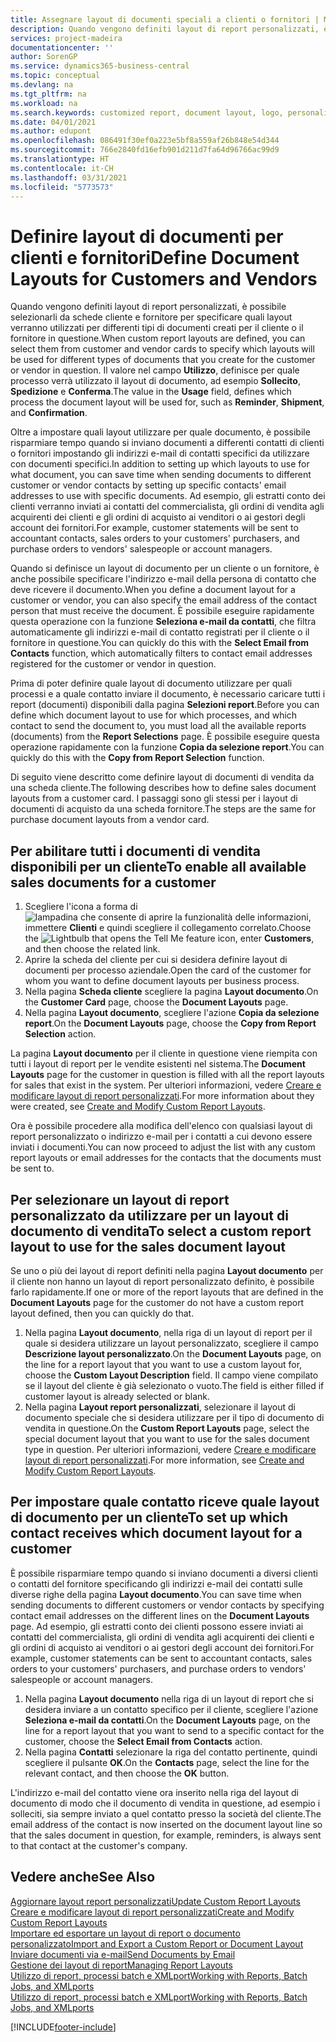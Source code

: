 ```yaml
---
title: Assegnare layout di documenti speciali a clienti o fornitori | Microsoft Docs
description: Quando vengono definiti layout di report personalizzati, è possibile selezionarli da schede cliente e fornitore per specificare che i layout selezionati verranno utilizzati per documenti creati per il cliente o il fornitore in questione.
services: project-madeira
documentationcenter: ''
author: SorenGP
ms.service: dynamics365-business-central
ms.topic: conceptual
ms.devlang: na
ms.tgt_pltfrm: na
ms.workload: na
ms.search.keywords: customized report, document layout, logo, personalize
ms.date: 04/01/2021
ms.author: edupont
ms.openlocfilehash: 086491f30ef0a223e5bf8a559af26b848e54d344
ms.sourcegitcommit: 766e2840fd16efb901d211d7fa64d96766ac99d9
ms.translationtype: HT
ms.contentlocale: it-CH
ms.lasthandoff: 03/31/2021
ms.locfileid: "5773573"
---
```

# <a name="define-document-layouts-for-customers-and-vendors"></a><span data-ttu-id="e9265-103">Definire layout di documenti per clienti e fornitori</span><span class="sxs-lookup"><span data-stu-id="e9265-103">Define Document Layouts for Customers and Vendors</span></span>
<span data-ttu-id="e9265-104">Quando vengono definiti layout di report personalizzati, è possibile selezionarli da schede cliente e fornitore per specificare quali layout verranno utilizzati per differenti tipi di documenti creati per il cliente o il fornitore in questione.</span><span class="sxs-lookup"><span data-stu-id="e9265-104">When custom report layouts are defined, you can select them from customer and vendor cards to specify which layouts will be used for different types of documents that you create for the customer or vendor in question.</span></span> <span data-ttu-id="e9265-105">Il valore nel campo **Utilizzo**, definisce per quale processo verrà utilizzato il layout di documento, ad esempio **Sollecito**, **Spedizione** e **Conferma**.</span><span class="sxs-lookup"><span data-stu-id="e9265-105">The value in the **Usage** field, defines which process the document layout will be used for, such as **Reminder**, **Shipment**, and **Confirmation**.</span></span>

<span data-ttu-id="e9265-106">Oltre a impostare quali layout utilizzare per quale documento, è possibile risparmiare tempo quando si inviano documenti a differenti contatti di clienti o fornitori impostando gli indirizzi e-mail di contatti specifici da utilizzare con documenti specifici.</span><span class="sxs-lookup"><span data-stu-id="e9265-106">In addition to setting up which layouts to use for what document, you can save time when sending documents to different customer or vendor contacts by setting up specific contacts' email addresses to use with specific documents.</span></span> <span data-ttu-id="e9265-107">Ad esempio, gli estratti conto dei clienti verranno inviati ai contatti del commercialista, gli ordini di vendita agli acquirenti dei clienti e gli ordini di acquisto ai venditori o ai gestori degli account dei fornitori.</span><span class="sxs-lookup"><span data-stu-id="e9265-107">For example, customer statements will be sent to accountant contacts, sales orders to your customers' purchasers, and purchase orders to vendors' salespeople or account managers.</span></span>

<span data-ttu-id="e9265-108">Quando si definisce un layout di documento per un cliente o un fornitore, è anche possibile specificare l'indirizzo e-mail della persona di contatto che deve ricevere il documento.</span><span class="sxs-lookup"><span data-stu-id="e9265-108">When you define a document layout for a customer or vendor, you can also specify the email address of the contact person that must receive the document.</span></span> <span data-ttu-id="e9265-109">È possibile eseguire rapidamente questa operazione con la funzione **Seleziona e-mail da contatti**, che filtra automaticamente gli indirizzi e-mail di contatto registrati per il cliente o il fornitore in questione.</span><span class="sxs-lookup"><span data-stu-id="e9265-109">You can quickly do this with the **Select Email from Contacts** function, which automatically filters to contact email addresses registered for the customer or vendor in question.</span></span>

<span data-ttu-id="e9265-110">Prima di poter definire quale layout di documento utilizzare per quali processi e a quale contatto inviare il documento, è necessario caricare tutti i report (documenti) disponibili dalla pagina **Selezioni report**.</span><span class="sxs-lookup"><span data-stu-id="e9265-110">Before you can define which document layout to use for which processes, and which contact to send the document to, you must load all the available reports (documents) from the **Report Selections** page.</span></span> <span data-ttu-id="e9265-111">È possibile eseguire questa operazione rapidamente con la funzione **Copia da selezione report**.</span><span class="sxs-lookup"><span data-stu-id="e9265-111">You can quickly do this with the **Copy from Report Selection** function.</span></span>

<span data-ttu-id="e9265-112">Di seguito viene descritto come definire layout di documenti di vendita da una scheda cliente.</span><span class="sxs-lookup"><span data-stu-id="e9265-112">The following describes how to define sales document layouts from a customer card.</span></span> <span data-ttu-id="e9265-113">I passaggi sono gli stessi per i layout di documenti di acquisto da una scheda fornitore.</span><span class="sxs-lookup"><span data-stu-id="e9265-113">The steps are the same for purchase document layouts from a vendor card.</span></span>

## <a name="to-enable-all-available-sales-documents-for-a-customer"></a><span data-ttu-id="e9265-114">Per abilitare tutti i documenti di vendita disponibili per un cliente</span><span class="sxs-lookup"><span data-stu-id="e9265-114">To enable all available sales documents for a customer</span></span>
1. <span data-ttu-id="e9265-115">Scegliere l'icona a forma di ![lampadina che consente di aprire la funzionalità delle informazioni](media/ui-search/search_small.png "Informazioni sull'operazione che si desidera eseguire"), immettere **Clienti** e quindi scegliere il collegamento correlato.</span><span class="sxs-lookup"><span data-stu-id="e9265-115">Choose the ![Lightbulb that opens the Tell Me feature](media/ui-search/search_small.png "Tell me what you want to do") icon, enter **Customers**, and then choose the related link.</span></span>
2. <span data-ttu-id="e9265-116">Aprire la scheda del cliente per cui si desidera definire layout di documenti per processo aziendale.</span><span class="sxs-lookup"><span data-stu-id="e9265-116">Open the card of the customer for whom you want to define document layouts per business process.</span></span>
3. <span data-ttu-id="e9265-117">Nella pagina **Scheda cliente** scegliere la pagina **Layout documento**.</span><span class="sxs-lookup"><span data-stu-id="e9265-117">On the **Customer Card** page, choose the **Document Layouts** page.</span></span>
4. <span data-ttu-id="e9265-118">Nella pagina **Layout documento**, scegliere l'azione **Copia da selezione report**.</span><span class="sxs-lookup"><span data-stu-id="e9265-118">On the **Document Layouts** page, choose the **Copy from Report Selection** action.</span></span>

<span data-ttu-id="e9265-119">La pagina **Layout documento** per il cliente in questione viene riempita con tutti i layout di report per le vendite esistenti nel sistema.</span><span class="sxs-lookup"><span data-stu-id="e9265-119">The **Document Layouts** page for the customer in question is filled with all the report layouts for sales that exist in the system.</span></span> <span data-ttu-id="e9265-120">Per ulteriori informazioni, vedere [Creare e modificare layout di report personalizzati](ui-how-create-custom-report-layout.md).</span><span class="sxs-lookup"><span data-stu-id="e9265-120">For more information about they were created, see [Create and Modify Custom Report Layouts](ui-how-create-custom-report-layout.md).</span></span>

<span data-ttu-id="e9265-121">Ora è possibile procedere alla modifica dell'elenco con qualsiasi layout di report personalizzato o indirizzo e-mail per i contatti a cui devono essere inviati i documenti.</span><span class="sxs-lookup"><span data-stu-id="e9265-121">You can now proceed to adjust the list with any custom report layouts or email addresses for the contacts that the documents must be sent to.</span></span>

## <a name="to-select-a-custom-report-layout-to-use-for-the-sales-document-layout"></a><span data-ttu-id="e9265-122">Per selezionare un layout di report personalizzato da utilizzare per un layout di documento di vendita</span><span class="sxs-lookup"><span data-stu-id="e9265-122">To select a custom report layout to use for the sales document layout</span></span>
<span data-ttu-id="e9265-123">Se uno o più dei layout di report definiti nella pagina **Layout documento** per il cliente non hanno un layout di report personalizzato definito, è possibile farlo rapidamente.</span><span class="sxs-lookup"><span data-stu-id="e9265-123">If one or more of the report layouts that are defined in the **Document Layouts** page for the customer do not have a custom report layout defined, then you can quickly do that.</span></span>

1. <span data-ttu-id="e9265-124">Nella pagina **Layout documento**, nella riga di un layout di report per il quale si desidera utilizzare un layout personalizzato, scegliere il campo **Descrizione layout personalizzato**.</span><span class="sxs-lookup"><span data-stu-id="e9265-124">On the **Document Layouts** page, on the line for a report layout that you want to use a custom layout for, choose the **Custom Layout Description** field.</span></span> <span data-ttu-id="e9265-125">Il campo viene compilato se il layout del cliente è già selezionato o vuoto.</span><span class="sxs-lookup"><span data-stu-id="e9265-125">The field is either filled if customer layout is already selected or blank.</span></span>
2. <span data-ttu-id="e9265-126">Nella pagina **Layout report personalizzati**, selezionare il layout di documento speciale che si desidera utilizzare per il tipo di documento di vendita in questione.</span><span class="sxs-lookup"><span data-stu-id="e9265-126">On the **Custom Report Layouts** page, select the special document layout that you want to use for the sales document type in question.</span></span> <span data-ttu-id="e9265-127">Per ulteriori informazioni, vedere [Creare e modificare layout di report personalizzati](ui-how-create-custom-report-layout.md).</span><span class="sxs-lookup"><span data-stu-id="e9265-127">For more information, see [Create and Modify Custom Report Layouts](ui-how-create-custom-report-layout.md).</span></span>

## <a name="to-set-up-which-contact-receives-which-document-layout-for-a-customer"></a><span data-ttu-id="e9265-128">Per impostare quale contatto riceve quale layout di documento per un cliente</span><span class="sxs-lookup"><span data-stu-id="e9265-128">To set up which contact receives which document layout for a customer</span></span>
<span data-ttu-id="e9265-129">È possibile risparmiare tempo quando si inviano documenti a diversi clienti o contatti del fornitore specificando gli indirizzi e-mail dei contatti sulle diverse righe della pagina **Layout documento**.</span><span class="sxs-lookup"><span data-stu-id="e9265-129">You can save time when sending documents to different customers or vendor contacts by specifying contact email addresses on the different lines on the **Document Layouts** page.</span></span> <span data-ttu-id="e9265-130">Ad esempio, gli estratti conto dei clienti possono essere inviati ai contatti del commercialista, gli ordini di vendita agli acquirenti dei clienti e gli ordini di acquisto ai venditori o ai gestori degli account dei fornitori.</span><span class="sxs-lookup"><span data-stu-id="e9265-130">For example, customer statements can be sent to accountant contacts, sales orders to your customers' purchasers, and purchase orders to vendors' salespeople or account managers.</span></span>

1. <span data-ttu-id="e9265-131">Nella pagina **Layout documento** nella riga di un layout di report che si desidera inviare a un contatto specifico per il cliente, scegliere l'azione **Seleziona e-mail da contatti**.</span><span class="sxs-lookup"><span data-stu-id="e9265-131">On the **Document Layouts** page, on the line for a report layout that you want to send to a specific contact for the customer, choose the **Select Email from Contacts** action.</span></span>
2. <span data-ttu-id="e9265-132">Nella pagina **Contatti** selezionare la riga del contatto pertinente, quindi scegliere il pulsante **OK**.</span><span class="sxs-lookup"><span data-stu-id="e9265-132">On the **Contacts** page, select the line for the relevant contact, and then choose the **OK** button.</span></span>

<span data-ttu-id="e9265-133">L'indirizzo e-mail del contatto viene ora inserito nella riga del layout di documento di modo che il documento di vendita in questione, ad esempio i solleciti, sia sempre inviato a quel contatto presso la società del cliente.</span><span class="sxs-lookup"><span data-stu-id="e9265-133">The email address of the contact is now inserted on the document layout line so that the sales document in question, for example, reminders, is always sent to that contact at the customer's company.</span></span>

## <a name="see-also"></a><span data-ttu-id="e9265-134">Vedere anche</span><span class="sxs-lookup"><span data-stu-id="e9265-134">See Also</span></span>  
[<span data-ttu-id="e9265-135">Aggiornare layout report personalizzati</span><span class="sxs-lookup"><span data-stu-id="e9265-135">Update Custom Report Layouts</span></span>](ui-update-report-layouts.md)  
[<span data-ttu-id="e9265-136">Creare e modificare layout di report personalizzati</span><span class="sxs-lookup"><span data-stu-id="e9265-136">Create and Modify Custom Report Layouts</span></span>](ui-how-create-custom-report-layout.md)  
[<span data-ttu-id="e9265-137">Importare ed esportare un layout di report o documento personalizzato</span><span class="sxs-lookup"><span data-stu-id="e9265-137">Import and Export a Custom Report or Document Layout</span></span>](ui-how-import-and-export-report-layout.md)  
[<span data-ttu-id="e9265-138">Inviare documenti via e-mail</span><span class="sxs-lookup"><span data-stu-id="e9265-138">Send Documents by Email</span></span>](ui-how-send-documents-email.md)  
[<span data-ttu-id="e9265-139">Gestione dei layout di report</span><span class="sxs-lookup"><span data-stu-id="e9265-139">Managing Report Layouts</span></span>](ui-manage-report-layouts.md)  
[<span data-ttu-id="e9265-140">Utilizzo di report, processi batch e XMLport</span><span class="sxs-lookup"><span data-stu-id="e9265-140">Working with Reports, Batch Jobs, and XMLports</span></span>](ui-work-report.md)  
[<span data-ttu-id="e9265-141">Utilizzo di report, processi batch e XMLport</span><span class="sxs-lookup"><span data-stu-id="e9265-141">Working with Reports, Batch Jobs, and XMLports</span></span>](ui-work-report.md)  


[!INCLUDE[footer-include](includes/footer-banner.md)]